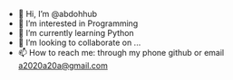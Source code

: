- 👋 Hi, I’m @abdohhub
- 👀 I’m interested in Programming
- 🌱 I’m currently learning Python
- 💞️ I’m looking to collaborate on ...
- 📫 How to reach me: through my phone github or email a2020a20a@gmail.com

<!---
abdohhub/abdohhub is a ✨ special ✨ repository because its `README.md` (this file) appears on your GitHub profile.
You can click the Preview link to take a look at your changes.
--->
